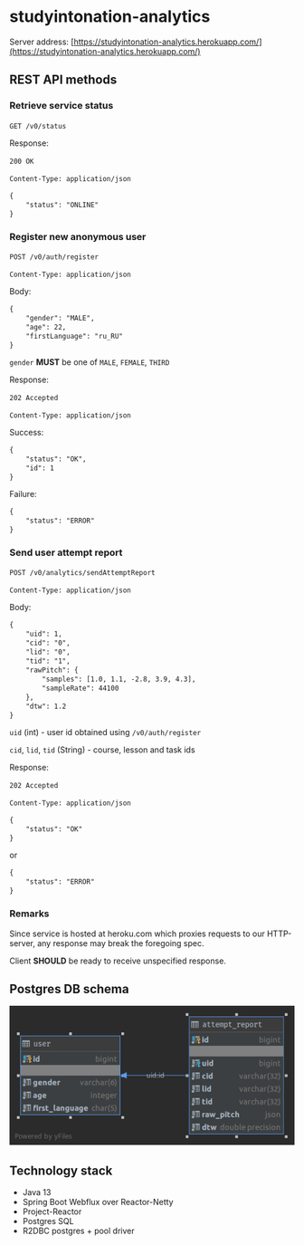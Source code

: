# studyintonation-analytics

Server address: [https://studyintonation-analytics.herokuapp.com/](https://studyintonation-analytics.herokuapp.com/)

## REST API methods

### Retrieve service status

`GET /v0/status`

Response: 

`200 OK`

`Content-Type: application/json`
```
{
    "status": "ONLINE"
}
```

### Register new anonymous user

`POST /v0/auth/register`

`Content-Type: application/json`

Body:
```
{
	"gender": "MALE",
	"age": 22,
	"firstLanguage": "ru_RU"
}
```

`gender` **MUST** be one of `MALE`, `FEMALE`, `THIRD`

Response:

`202 Accepted`

`Content-Type: application/json`

Success:

```
{
    "status": "OK",
    "id": 1
}
```

Failure:
```
{
    "status": "ERROR"
}
```

### Send user attempt report

`POST /v0/analytics/sendAttemptReport`

`Content-Type: application/json`

Body:
```
{
	"uid": 1,
	"cid": "0",
	"lid": "0",
	"tid": "1",
	"rawPitch": {
		"samples": [1.0, 1.1, -2.8, 3.9, 4.3],
		"sampleRate": 44100
	},
	"dtw": 1.2
}
```
`uid` (int) - user id obtained using `/v0/auth/register`

`cid`, `lid`, `tid` (String) - course, lesson and task ids

Response:

`202 Accepted`

`Content-Type: application/json`

```
{
    "status": "OK"
}
```

or

```
{
    "status": "ERROR"
}
```

### Remarks

Since service is hosted at heroku.com which proxies requests to our HTTP-server, any response may break the foregoing spec.

Client **SHOULD** be ready to receive unspecified response. 

## Postgres DB schema

![db-schema](fig/db-schema.png)

## Technology stack

* Java 13
* Spring Boot Webflux over Reactor-Netty
* Project-Reactor
* Postgres SQL
* R2DBC postgres + pool driver

